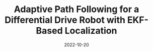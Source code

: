 ---
title: "Adaptive Path Following for a Differential Drive Robot with EKF-Based Localization"
collection: publications
permalink: /publication/adap_path_follow
excerpt: '\[[Paper](https://www.sciencedirect.com/science/article/pii/S2405896323001581)\]'
date: 2022-10-20
venue: 'IFAC Symposium on Robot Control'
authors: Xiule Fan, Niraj Reginald, Baris Fidan
---